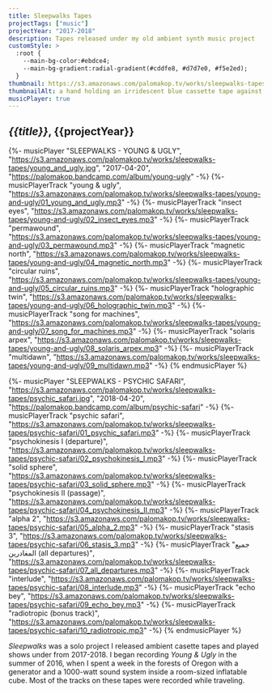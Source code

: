 ```yaml
---
title: Sleepwalks Tapes
projectTags: ["music"]
projectYear: "2017-2018"
description: Tapes released under my old ambient synth music project
customStyle: >
  :root {
    --main-bg-color:#ebdce4;
    --main-bg-gradient:radial-gradient(#cddfe8, #d7d7e0, #f5e2ed);
  }
thumbnail: https://s3.amazonaws.com/palomakop.tv/works/sleepwalks-tapes/young_and_ugly.jpg
thumbnailAlt: a hand holding an irridescent blue cassette tape against the sky
musicPlayer: true
---
```


<h2><i>{{title}}</i>, {{projectYear}}</h2>

{%- musicPlayer "SLEEPWALKS - YOUNG & UGLY", "https://s3.amazonaws.com/palomakop.tv/works/sleepwalks-tapes/young_and_ugly.jpg", "2017-04-20", "https://palomakop.bandcamp.com/album/young-ugly" -%}
{%- musicPlayerTrack "young & ugly", "https://s3.amazonaws.com/palomakop.tv/works/sleepwalks-tapes/young-and-ugly/01_young_and_ugly.mp3" -%}
{%- musicPlayerTrack "insect eyes", "https://s3.amazonaws.com/palomakop.tv/works/sleepwalks-tapes/young-and-ugly/02_insect_eyes.mp3" -%}
{%- musicPlayerTrack "permawound", "https://s3.amazonaws.com/palomakop.tv/works/sleepwalks-tapes/young-and-ugly/03_permawound.mp3" -%}
{%- musicPlayerTrack "magnetic north", "https://s3.amazonaws.com/palomakop.tv/works/sleepwalks-tapes/young-and-ugly/04_magnetic_north.mp3" -%}
{%- musicPlayerTrack "circular ruins", "https://s3.amazonaws.com/palomakop.tv/works/sleepwalks-tapes/young-and-ugly/05_circular_ruins.mp3" -%}
{%- musicPlayerTrack "holographic twin", "https://s3.amazonaws.com/palomakop.tv/works/sleepwalks-tapes/young-and-ugly/06_holographic_twin.mp3" -%}
{%- musicPlayerTrack "song for machines", "https://s3.amazonaws.com/palomakop.tv/works/sleepwalks-tapes/young-and-ugly/07_song_for_machines.mp3" -%}
{%- musicPlayerTrack "solaris arpex", "https://s3.amazonaws.com/palomakop.tv/works/sleepwalks-tapes/young-and-ugly/08_solaris_arpex.mp3" -%}
{%- musicPlayerTrack "multidawn", "https://s3.amazonaws.com/palomakop.tv/works/sleepwalks-tapes/young-and-ugly/09_multidawn.mp3" -%}
{% endmusicPlayer %}

{%- musicPlayer "SLEEPWALKS - PSYCHIC SAFARI", "https://s3.amazonaws.com/palomakop.tv/works/sleepwalks-tapes/psychic_safari.jpg", "2018-04-20", "https://palomakop.bandcamp.com/album/psychic-safari" -%}
{%- musicPlayerTrack "psychic safari", "https://s3.amazonaws.com/palomakop.tv/works/sleepwalks-tapes/psychic-safari/01_psychic_safari.mp3" -%}
{%- musicPlayerTrack "psychokinesis I (departure)", "https://s3.amazonaws.com/palomakop.tv/works/sleepwalks-tapes/psychic-safari/02_psychokinesis_I.mp3" -%}
{%- musicPlayerTrack "solid sphere", "https://s3.amazonaws.com/palomakop.tv/works/sleepwalks-tapes/psychic-safari/03_solid_sphere.mp3" -%}
{%- musicPlayerTrack "psychokinesis II (passage)", "https://s3.amazonaws.com/palomakop.tv/works/sleepwalks-tapes/psychic-safari/04_psychokinesis_II.mp3" -%}
{%- musicPlayerTrack "alpha 2", "https://s3.amazonaws.com/palomakop.tv/works/sleepwalks-tapes/psychic-safari/05_alpha_2.mp3" -%}
{%- musicPlayerTrack "stasis 3", "https://s3.amazonaws.com/palomakop.tv/works/sleepwalks-tapes/psychic-safari/06_stasis_3.mp3" -%}
{%- musicPlayerTrack "جميع المغادرين (all departures)", "https://s3.amazonaws.com/palomakop.tv/works/sleepwalks-tapes/psychic-safari/07_all_departures.mp3" -%}
{%- musicPlayerTrack "interlude", "https://s3.amazonaws.com/palomakop.tv/works/sleepwalks-tapes/psychic-safari/08_interlude.mp3" -%}
{%- musicPlayerTrack "echo bey", "https://s3.amazonaws.com/palomakop.tv/works/sleepwalks-tapes/psychic-safari/09_echo_bey.mp3" -%}
{%- musicPlayerTrack "radiotropic (bonus track)", "https://s3.amazonaws.com/palomakop.tv/works/sleepwalks-tapes/psychic-safari/10_radiotropic.mp3" -%}
{% endmusicPlayer %}

*Sleepwalks* was a solo project I released ambient casette tapes and played shows under from 2017-2018. I began recording *Young & Ugly* in the summer of 2016, when I spent a week in the forests of Oregon with a generator and a 1000-watt sound system inside a room-sized inflatable cube. Most of the tracks on these tapes were recorded while traveling.
